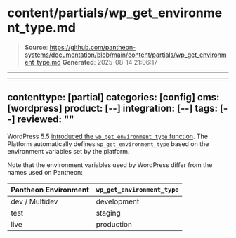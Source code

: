 # content/partials/wp_get_environment_type.md

> **Source**: https://github.com/pantheon-systems/documentation/blob/main/content/partials/wp_get_environment_type.md
> **Generated**: 2025-08-14 21:06:17

---

---
contenttype: [partial]
categories: [config]
cms: [wordpress]
product: [--]
integration: [--]
tags: [--]
reviewed: ""
---

WordPress 5.5 [introduced the `wp_get_environment_type` function](https://make.wordpress.org/core/2020/07/24/new-wp_get_environment_type-function-in-wordpress-5-5/). The Platform automatically defines `wp_get_environment_type` based on the environment variables set by the platform.

Note that the environment variables used by WordPress differ from the names used on Pantheon:

| Pantheon Environment | `wp_get_environment_type` |
|----------------------|---------------------------|
| dev / Multidev       | development               |
| test                 | staging                   |
| live                 | production                |
